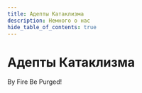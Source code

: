 ```yaml
---
title: Адепты Катаклизма
description: Немного о нас
hide_table_of_contents: true
---
```


# Адепты Катаклизма

By Fire Be Purged!